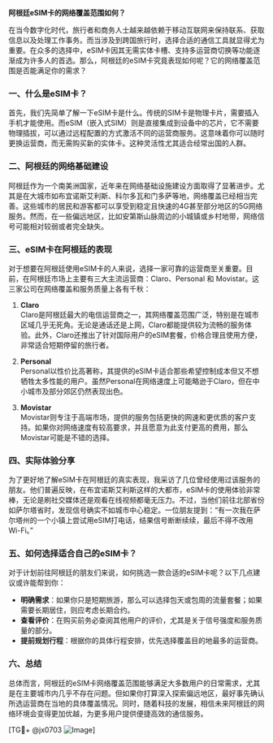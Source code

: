 **阿根廷eSIM卡的网络覆盖范围如何？**

在当今数字化时代，旅行者和商务人士越来越依赖于移动互联网来保持联系、获取信息以及处理工作事务。而当涉及到跨国旅行时，选择合适的通信工具就显得尤为重要。在众多的选择中，eSIM卡因其无需实体卡槽、支持多运营商切换等功能逐渐成为许多人的首选。那么，阿根廷的eSIM卡究竟表现如何呢？它的网络覆盖范围是否能满足你的需求？

### 一、什么是eSIM卡？

首先，我们先简单了解一下eSIM卡是什么。传统的SIM卡是物理卡片，需要插入手机才能使用。而eSIM（嵌入式SIM）则是直接集成到设备中的芯片，它不需要物理插拔，可以通过远程配置的方式激活不同的运营商服务。这意味着你可以随时更换运营商，而无需购买新的实体卡。这种灵活性尤其适合经常出国的人群。

### 二、阿根廷的网络基础建设

阿根廷作为一个南美洲国家，近年来在网络基础设施建设方面取得了显著进步。尤其是在大城市如布宜诺斯艾利斯、科尔多瓦和门多萨等地，网络覆盖已经相当完善。这些城市的居民和游客都可以享受到稳定且快速的4G甚至部分地区的5G网络服务。然而，在一些偏远地区，比如安第斯山脉周边的小城镇或乡村地带，网络信号可能相对较弱或者完全缺失。

### 三、eSIM卡在阿根廷的表现

对于想要在阿根廷使用eSIM卡的人来说，选择一家可靠的运营商至关重要。目前，在阿根廷市场上主要有三大主流运营商：Claro、Personal 和 Movistar。这三家公司在网络覆盖和服务质量上各有千秋：

1. **Claro**  
   Claro是阿根廷最大的电信运营商之一，其网络覆盖范围广泛，特别是在城市区域几乎无死角。无论是通话还是上网，Claro都能提供较为流畅的服务体验。此外，Claro还推出了针对国际用户的eSIM套餐，价格合理且使用方便，非常适合短期停留的旅行者。

2. **Personal**  
   Personal以性价比高著称，其提供的eSIM卡适合那些希望控制成本但又不想牺牲太多性能的用户。虽然Personal在网络速度上可能略逊于Claro，但在中小城市及部分郊区仍然表现出色。

3. **Movistar**  
   Movistar则专注于高端市场，提供的服务包括更快的网速和更优质的客户支持。如果你对网络速度有较高要求，并且愿意为此支付更高的费用，那么Movistar可能是不错的选择。

### 四、实际体验分享

为了更好地了解eSIM卡在阿根廷的真实表现，我采访了几位曾经使用过该服务的朋友。他们普遍反映，在布宜诺斯艾利斯这样的大都市，eSIM卡的使用体验非常棒，无论是刷社交媒体还是观看在线视频都毫无压力。不过，当他们前往北部省份如萨尔塔省时，发现信号确实不如城市中心稳定。一位朋友提到：“有一次我在萨尔塔州的一个小镇上尝试用eSIM打电话，结果信号断断续续，最后不得不改用Wi-Fi。”

### 五、如何选择适合自己的eSIM卡？

对于计划前往阿根廷的朋友们来说，如何挑选一款合适的eSIM卡呢？以下几点建议或许能帮到你：

- **明确需求**：如果你只是短期旅游，那么可以选择包天或包周的流量套餐；如果需要长期居住，则应考虑长期合约。
- **查看评价**：在购买前务必查阅其他用户的评价，尤其是关于信号强度和服务质量的部分。
- **提前规划行程**：根据你的具体行程安排，优先选择覆盖目的地最多的运营商。

### 六、总结

总体而言，阿根廷的eSIM卡网络覆盖范围能够满足大多数用户的日常需求，尤其是在主要城市内几乎不存在问题。但如果你打算深入探索偏远地区，最好事先确认所选运营商在当地的具体覆盖情况。同时，随着科技的发展，相信未来阿根廷的网络环境会变得更加优越，为更多用户提供便捷高效的通信服务。

[TG💪+ @jx0703 ![Image](https://github.com/user-attachments/assets/dbca1d08-cadb-493c-b0ec-ad6f7a83f270)]